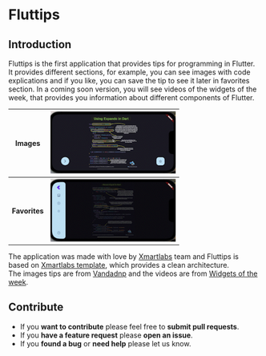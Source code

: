 # Fluttips

## Introduction

Fluttips is the first application that provides tips for programming in Flutter.
It provides different sections, for example, you can see images with code explications and if you like, you can save the tip to see it later in favorites section.
In a coming soon version, you will see videos of the widgets of the week, that provides you information about different components of Flutter.

<table>
  <tr>
    <th>Images</th>
    <th><img src="readme/Images.gif" width="250"/></th>
  </tr>
  <tr>
    <th>Favorites</th>
    <th><img src="readme/Favorites.gif" width="250"/></th>
  </tr>
</table>

The application was made with love by [Xmartlabs][xmartlabs] team and Fluttips is based on [Xmartlabs template][xmartlabs_template], which provides a clean architecture.   
The images tips are from [Vandadnp][Vandadnp]
and the videos are from [Widgets of the week][Widget_of_the_week].

## Contribute

- If you **want to contribute** please feel free to **submit pull requests**.
- If you **have a feature request** please **open an issue**.
- If you **found a bug** or **need help** please let us know. 


[xmartlabs]: http://xmartlabs.com
[xmartlabs_template]: https://github.com/xmartlabs/flutter-template
[Vandadnp]: https://github.com/vandadnp/rust-tips-and-tricks
[Widget_of_the_week]: https://www.youtube.com/playlist?list=PLjxrf2q8roU23XGwz3Km7sQZFTdB996iG